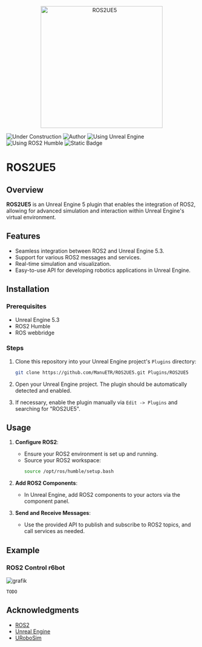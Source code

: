 
<p align="center">
<img width="322" alt="ROS2UE5" src="https://github.com/user-attachments/assets/ce7b8efe-06dc-42d5-a6b1-5032156b9079" />
</p>

![Under Construction](https://img.shields.io/badge/status-under%20construction-orange?logo=vlcmediaplayer&logoColor=ffffff)
![Author](https://img.shields.io/badge/author-Manuel%20Eiter-blue)
![Using Unreal Engine](https://img.shields.io/badge/using-Unreal%20Engine-purple?logo=unrealengine)
![Using ROS2 Humble](https://img.shields.io/badge/using-ROS2%20Humble-green?logo=ros)
![Static Badge](https://img.shields.io/badge/Patiiiiiii-UNSAFE-red?logo=pipx&logoColor=red&logoSize=Auto)

# ROS2UE5

## Overview

**ROS2UE5** is an Unreal Engine 5 plugin that enables the integration of ROS2, allowing for advanced simulation and interaction within Unreal Engine's virtual environment.

## Features

- Seamless integration between ROS2 and Unreal Engine 5.3.
- Support for various ROS2 messages and services.
- Real-time simulation and visualization.
- Easy-to-use API for developing robotics applications in Unreal Engine.

## Installation

### Prerequisites

- Unreal Engine 5.3
- ROS2 Humble
- ROS webbridge

### Steps

1. Clone this repository into your Unreal Engine project's `Plugins` directory:
    ```sh
    git clone https://github.com/ManuETR/ROS2UE5.git Plugins/ROS2UE5
    ```

2. Open your Unreal Engine project. The plugin should be automatically detected and enabled.

3. If necessary, enable the plugin manually via `Edit -> Plugins` and searching for "ROS2UE5".

## Usage

1. **Configure ROS2**:
   - Ensure your ROS2 environment is set up and running.
   - Source your ROS2 workspace:
     ```sh
     source /opt/ros/humble/setup.bash
     ```

2. **Add ROS2 Components**:
   - In Unreal Engine, add ROS2 components to your actors via the component panel.

3. **Send and Receive Messages**:
   - Use the provided API to publish and subscribe to ROS2 topics, and call services as needed.

## Example
### ROS2 Control r6bot
![grafik](https://github.com/ManuETR/ROS2UE5/assets/37251724/049e1def-84be-4781-805a-e4a2e36d0593)



```
TODO
```

## Acknowledgments

- [ROS2](https://index.ros.org/doc/ros2/)
- [Unreal Engine](https://www.unrealengine.com/)
- [URoboSim](https://www.robcog.org/)

